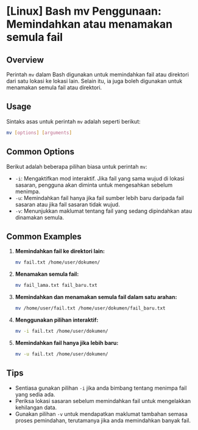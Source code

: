 # [Linux] Bash mv Penggunaan: Memindahkan atau menamakan semula fail

## Overview
Perintah `mv` dalam Bash digunakan untuk memindahkan fail atau direktori dari satu lokasi ke lokasi lain. Selain itu, ia juga boleh digunakan untuk menamakan semula fail atau direktori.

## Usage
Sintaks asas untuk perintah `mv` adalah seperti berikut:

```bash
mv [options] [arguments]
```

## Common Options
Berikut adalah beberapa pilihan biasa untuk perintah `mv`:

- `-i`: Mengaktifkan mod interaktif. Jika fail yang sama wujud di lokasi sasaran, pengguna akan diminta untuk mengesahkan sebelum menimpa.
- `-u`: Memindahkan fail hanya jika fail sumber lebih baru daripada fail sasaran atau jika fail sasaran tidak wujud.
- `-v`: Menunjukkan maklumat tentang fail yang sedang dipindahkan atau dinamakan semula.

## Common Examples

1. **Memindahkan fail ke direktori lain:**
   ```bash
   mv fail.txt /home/user/dokumen/
   ```

2. **Menamakan semula fail:**
   ```bash
   mv fail_lama.txt fail_baru.txt
   ```

3. **Memindahkan dan menamakan semula fail dalam satu arahan:**
   ```bash
   mv /home/user/fail.txt /home/user/dokumen/fail_baru.txt
   ```

4. **Menggunakan pilihan interaktif:**
   ```bash
   mv -i fail.txt /home/user/dokumen/
   ```

5. **Memindahkan fail hanya jika lebih baru:**
   ```bash
   mv -u fail.txt /home/user/dokumen/
   ```

## Tips
- Sentiasa gunakan pilihan `-i` jika anda bimbang tentang menimpa fail yang sedia ada.
- Periksa lokasi sasaran sebelum memindahkan fail untuk mengelakkan kehilangan data.
- Gunakan pilihan `-v` untuk mendapatkan maklumat tambahan semasa proses pemindahan, terutamanya jika anda memindahkan banyak fail.